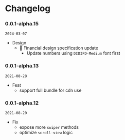 # Changelog

### 0.0.1-alpha.15

`2024-03-07`

- Design
  - 🍭 Financial design specification update
    - Update numbers using `DIDIFD-Medium` font first

### 0.0.1-alpha.13

`2021-08-28`

- Feat
  - support full bundle for cdn use

### 0.0.1-alpha.12

`2021-08-20`

- Fix
  - expose more `swiper` methods
  - optimize `scroll-view` logic
